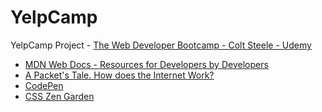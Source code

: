 # YelpCamp
YelpCamp Project - [The Web Developer Bootcamp - Colt Steele - Udemy](https://www.udemy.com/course/the-web-developer-bootcamp)

* [MDN Web Docs - Resources for Developers by Developers](https://developer.mozilla.org/en-US/)
* [A Packet's Tale.  How does the Internet Work?](https://youtu.be/ewrBalT_eBM)
* [CodePen](https://codepen.io)
* [CSS Zen Garden](http://www.csszengarden.com/)
